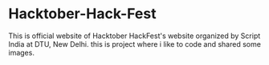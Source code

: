 # Hacktober-Hack-Fest
This is official website of Hacktober HackFest's website organized by Script India at DTU, New Delhi.
this is project where i like to code and shared some images.
